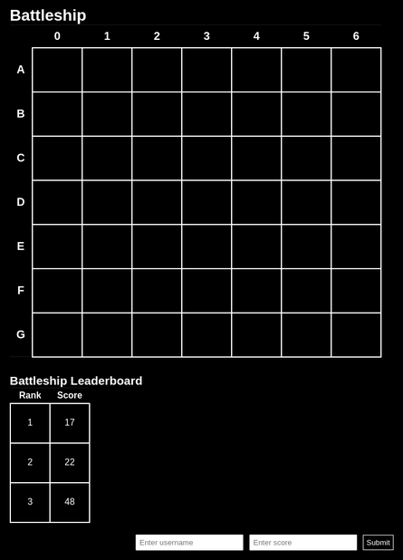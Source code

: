 <html lang="en-US">
<head>
	<meta charset="UTF-8">
	<link rel="stylesheet" href="main.css">
    <h1>Battleship</h1>
</head>
<body>
	<div id="board">
		<div id="messageArea"></div>
		<table>
			<tr>
				<th class="numbers"></th>
				<th class="numbers">0</th>
				<th class="numbers">1</th>
				<th class="numbers">2</th>
				<th class="numbers">3</th>
				<th class="numbers">4</th>
				<th class="numbers">5</th>
				<th class="numbers">6</th>
			</tr>
			<tr>
				<th class="letters">A</th>
				<td><div id="00"></div></td>
				<td><div id="01"></div></td>
				<td><div id="02"></div></td>
				<td><div id="03"></div></td>
				<td><div id="04"></div></td>
				<td><div id="05"></div></td>
				<td><div id="06"></div></td>
			</tr>
				<tr>
				<th class="letters">B</th>
				<td><div id="10"></div></td>
				<td><div id="11"></div></td>
				<td><div id="12"></div></td>
				<td><div id="13"></div></td>
				<td><div id="14"></div></td>
				<td><div id="15"></div></td>
				<td><div id="16"></div></td>
			<tr>
				<th class="letters">C</th>
				<td><div id="20"></div></td>
				<td><div id="21"></div></td>
				<td><div id="22"></div></td>
				<td><div id="23"></div></td>
				<td><div id="24"></div></td>
				<td><div id="25"></div></td>
				<td><div id="26"></div></td>
			</tr>
				</tr>
				<tr>
				<th class="letters">D</th>
				<td><div id="30"></div></td>
				<td><div id="31"></div></td>
				<td><div id="32"></div></td>
				<td><div id="33"></div></td>
				<td><div id="34"></div></td>
				<td><div id="35"></div></td>
				<td><div id="36"></div></td>
			</tr>
			<tr>
				<th class="letters">E</th>
				<td><div id="40"></div></td>
				<td><div id="41"></div></td>
				<td><div id="42"></div></td>
				<td><div id="43"></div></td>
				<td><div id="44"></div></td>
				<td><div id="45"></div></td>
				<td><div id="46"></div></td>
			</tr>
			<tr>
				<th class="letters">F</th>
				<td><div id="50"></div></td>
				<td><div id="51"></div></td>
				<td><div id="52"></div></td>
				<td><div id="53"></div></td>
				<td><div id="54"></div></td>
				<td><div id="55"></div></td>
				<td><div id="56"></div></td>
			</tr>
			<tr>
				<th class="letters">G</th>
				<td><div id="60"></div></td>
				<td><div id="61"></div></td>
				<td><div id="62"></div></td>
				<td><div id="63"></div></td>
				<td><div id="64"></div></td>
				<td><div id="65"></div></td>
				<td><div id="66"></div></td>
			</tr>
		</table>
	</div>
</body>
</html>


<style>
@import url('https://fonts.googleapis.com/css?family=Chakra+Petch');
html, body{
  height: 100%;
  min-height: 100%;
  margin: 0;
	background: black;
	font-family: 'Chakra Petch', sans-serif;
	color: #ffffff;
	padding: 15px;
	overflow-x: hidden;
	max-width: 100%;
}
* {
	padding: 0;
	margin: 0;
	box-sizing: border-box;
}
.board {
	position: relative;
	width: 100%;
	min-width: 550px;
}
.messageArea {
	width: 100%;
	text-align: center;
	margin-top: 5px;
	color: #f4f8ff;
	font-size: 50px;
}
table {
	border-spacing: 3px;
	margin: 0 auto;
}
td {
	position: relative;
	width: 70px;
	height: 70px;
	border: 2px solid #ffffff;
	border-radius: 15px;
	text-align: center;
}
td:hover {
	background: #58595b;
}
td div {
 	width: 70px;
	height: 70px;
 }
.numbers, .letters {
	text-align: center;
	font-size: 20px;
	color: #ffffff;
	height: 40px;
	width: 40px;
	border: none;
}
.hit {
  position: absolute;
  bottom: 5px;
  left: 5px;
  width: 60px;
  height: 30px;
  background: #964B00;
  border-radius: 5px 5px 50px 35px;
}
.hit::after {
  content: '';
  position: absolute;
  top: 8px;
  left: 8px;
  width: 10px;
  height: 10px;
  background: #cf8236; 
  border-radius: 50%;
  box-shadow: 15px 0 #cf8236,
              30px 0 #cf8236;
}
.hit::before {
  content: '';
  position: absolute;
  bottom: 30px;
  left: 10px;
  width: 16px;
  height: 30px;
  background: #c9bcaf;
  box-shadow: 15px 4px 0 -4px #c9bcaf;  
}
.miss {
  width: 60px;
  height: 10px;
  position: absolute;
  top: 30px;
  left: 5px;
  border-radius: 5px;
  background: #ffffff;
  transform-origin: center center;
  transform: rotate(45deg);
}
.miss::after {
  content: '';
  width: 60px;
  height: 10px;
  top: 0px;
  left: 0px;
  position: absolute;  
  border-radius: 5px;
  background: #ffffff;
  transform: rotate(270deg);
}
</style>


<script>
var model = {
	boardSize: 7,
	numShips: 3,
	shipLength: 3,
	shipsSunk: 0,

	ships:[
		{ locations: [0, 0, 0], hits: ["", "", ""] },
		{ locations: [0, 0, 0], hits: ["", "", ""] },
		{ locations: [0, 0, 0], hits: ["", "", ""] }
	],

	fire: function(guess) {
		for (var i = 0; i < this.numShips; i++) {
			var ship = this.ships[i];
			var index = ship.locations.indexOf(guess); 
		  if (ship.hits[index] === "hit") {
				view.displayMessage("You hit this ship before.");
				return true;
			} else if (index >= 0) {
					ship.hits[index] = "hit";
					view.displayHit(guess);
					view.displayMessage("It's a hit!");
					if (this.isSunk(ship)) {
						view.displayMessage("You sunk my battleship!");
						this.shipsSunk++;
					}
					return true;
				}
		}
		view.displayMiss(guess);
		view.displayMessage("It's a miss!");
		return false;
	},

	isSunk: function(ship) {
		for (i = 0; i < this.shipLength; i++) {
			if (ship.hits[i] !== "hit") {
				return false;
			}
		}
		return true;
	},

	generateShipLocations: function() {
		var locations;
		for (var i = 0; i < this.numShips; i++) {
			do {
				locations = this.generateShip();
			} while (this.collision(locations));
				this.ships[i].locations = locations;
		}
				console.log("Tablica okrętów: ");
		console.log(this.ships);
	},

	generateShip: function() {
		var direction = Math.floor(Math.random() * 2);
		var row, col;

		if (direction === 1) { 
			row = Math.floor(Math.random() * this.boardSize);
			col = Math.floor(Math.random() * (this.boardSize - this.shipLength));
		} else { 
			row = Math.floor(Math.random() * (this.boardSize - this.shipLength));
			col = Math.floor(Math.random() * this.boardSize);
		}

		var newShipLocations = [];
		for (var i = 0; i < this.shipLength; i++) {
			if (direction === 1) {
				newShipLocations.push(row + "" + (col + i));
			} else {
				newShipLocations.push((row + i) + "" + col);
			}
		}
		return newShipLocations;
	},

	collision: function(locations) {
		for (var i = 0; i < this.numShips; i++) {
			var ship = this.ships[i];
			for (var j = 0; j < locations.length; j++) {
				if (ship.locations.indexOf(locations[j]) >= 0) {
					return true;
				}
			}
		}
		return false;
	}

};

var view = {
	displayMessage: function(msg) {
		var messageArea = document.getElementById("messageArea");
		messageArea.innerHTML = msg;
	},

	displayHit: function(location) {
		var cell = document.getElementById(location);
		cell.setAttribute("class","hit");

	},

	displayMiss: function(location) {
		var cell = document.getElementById(location);
		cell.setAttribute("class","miss");
	}
};

var controller = {
	guesses: 0,
	processGuess: function(location) {
		if (location) {
			this.guesses++;
			var hit = model.fire(location);
			if (hit && model.shipsSunk === model.numShips) {
				view.displayMessage("You sunk all of my battleships in " + this.guesses + " tries.");
var end = document.getElementById("guessInput").disabled = true;
			}
		}
	}
}

window.onload = init;

function init() {

	var guessClick = document.getElementsByTagName("td");
		for (var i = 0; i < guessClick.length; i++) {
			guessClick[i].onclick = answer;
		}

	model.generateShipLocations();
	view.displayMessage("Welcome to Battleship! There are 3 ships randomly placed, the goal is to sink them all in the least amount of guesses.");
}

function answer(eventObj) {
	var shot = eventObj.target;
	var location = shot.id;
	controller.processGuess(location);
}
</script>
<html>
  <head>
    <title>Leaderboard</title>
    <style>
      #score-form {
        display: flex;
        justify-content: center;
        align-items: center;
        margin-top: 20px;
      }
      #username-input, #score-input {
        padding: 5px;
        margin-right: 10px;
      }
      #submit-button {
        padding: 5px;
        background-color: #000000;
        color: white;
        border-style: solid;
		border-color: white;
		border-width: 1px;
        cursor: pointer;
      }
      #message {
        margin-top: 10px;
        text-align: center;
      }
    </style>
  </head>
  <body>
    <h2>Battleship Leaderboard</h2>
    <table>
      <tr>
        <th>Rank</th>
        <th>Score</th>
      </tr>
      <tr>
        <td>1</td>
        <td id="lowScore">17</td>
      </tr>
      <tr>
        <td>2</td>
        <td id="middleScore">22</td>
      </tr>
      <tr>
        <td>3</td>
        <td id="highScore">48</td>
      </tr>
    </table>
    <div id="score-form">
      <input type="text" id="username-input" placeholder="Enter username">
      <input type="number" id="score-input" placeholder="Enter score">
      <button id="submit-button">Submit</button>
    </div>
    <div id="message"></div>
    <script>
      const submitButton = document.getElementById('submit-button');
      submitButton.addEventListener('click', () => {
        const usernameInput = document.getElementById('username-input');
        const scoreInput = document.getElementById('score-input');
        const message = document.getElementById('message');
		var data = {username: usernameInput.value, score: scoreInput.value};
		data = JSON.parse(JSON.stringify(data))
		console.log(data)
		fetch('https://tngc.nighthawkcodescrums.gq/api/battleship_users/create',
		{method: "POST", 
		headers:{
			'Content-Type': 'application/json',
		},
		body: JSON.stringify(data)})
		.then(response => response.json())
		.then(data => {
			console.log(data);
		})
		.catch(error => {
			console.error(error);
		});
      })
		fetch('https://tngc.nighthawkcodescrums.gq/api/battleship_users/scores', {
            method: 'GET',
            headers:{
                'Content-Type': 'application/json',
            }
        })
        .then(response => response.json().then(data => {
            console.log(data)
			document.getElementById("lowScore").innerHTML = data.lowScore
			document.getElementById("middleScore").innerHTML = data.middleScore
			document.getElementById("highScore").innerHTML = data.highScore
        })
        )
        .then(response => console.log(response))
        .catch(err => console.error(err))
    </script>
  </body>
</html>
